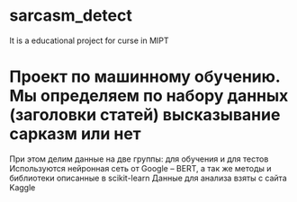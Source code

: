 # sarcasm_detect
It is a educational project for curse in MIPT 

# Проект по машинному обучению. Мы определяем по набору данных (заголовки статей) высказывание сарказм или нет
При этом делим данные на две группы: для обучения и для тестов
Используются нейронная сеть от Google – BERT, а так же методы и библиотеки описанные в scikit-learn
Данные для анализа взяты с сайта Kaggle
